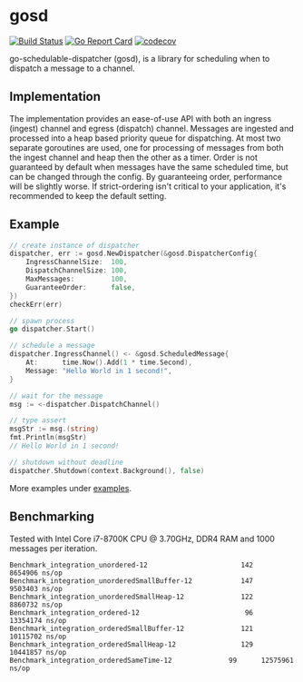 # gosd
[![Build Status](https://travis-ci.com/alexsniffin/gosd.svg?branch=master)](https://travis-ci.com/alexsniffin/gosd)
[![Go Report Card](https://goreportcard.com/badge/github.com/alexsniffin/gosd)](https://goreportcard.com/report/github.com/alexsniffin/gosd)
[![codecov](https://codecov.io/gh/alexsniffin/gosd/branch/master/graph/badge.svg)](https://codecov.io/gh/alexsniffin/gosd)

go-schedulable-dispatcher (gosd), is a library for scheduling when to dispatch a message to a channel.

## Implementation
The implementation provides an ease-of-use API with both an ingress (ingest) channel and egress (dispatch) channel. Messages are ingested and processed into a heap based priority queue for dispatching. At most two separate goroutines are used, one for processing of messages from both the ingest channel and heap then the other as a timer. Order is not guaranteed by default when messages have the same scheduled time, but can be changed through the config. By guaranteeing order, performance will be slightly worse. If strict-ordering isn't critical to your application, it's recommended to keep the default setting.

## Example
```go
// create instance of dispatcher
dispatcher, err := gosd.NewDispatcher(&gosd.DispatcherConfig{
    IngressChannelSize:  100,
    DispatchChannelSize: 100,
    MaxMessages:         100,
    GuaranteeOrder:      false,
})
checkErr(err)

// spawn process
go dispatcher.Start()

// schedule a message
dispatcher.IngressChannel() <- &gosd.ScheduledMessage{
    At:      time.Now().Add(1 * time.Second),
    Message: "Hello World in 1 second!",
}

// wait for the message
msg := <-dispatcher.DispatchChannel()

// type assert
msgStr := msg.(string)
fmt.Println(msgStr)
// Hello World in 1 second!

// shutdown without deadline
dispatcher.Shutdown(context.Background(), false)
```

More examples under [examples](examples).

## Benchmarking
Tested with Intel Core i7-8700K CPU @ 3.70GHz, DDR4 RAM and 1000 messages per iteration.
```
Benchmark_integration_unordered-12               	     142	   8654906 ns/op
Benchmark_integration_unorderedSmallBuffer-12    	     147	   9503403 ns/op
Benchmark_integration_unorderedSmallHeap-12      	     122	   8860732 ns/op
Benchmark_integration_ordered-12                 	      96	  13354174 ns/op
Benchmark_integration_orderedSmallBuffer-12      	     121	  10115702 ns/op
Benchmark_integration_orderedSmallHeap-12        	     129	  10441857 ns/op
Benchmark_integration_orderedSameTime-12    	      99	  12575961 ns/op
```
